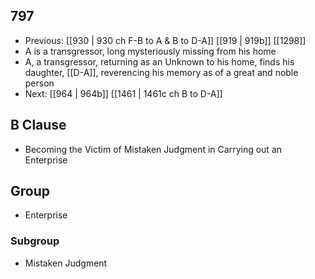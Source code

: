 ## 797
- Previous: [[930 | 930 ch F-B to A &amp; B to D-A]] [[919 | 919b]] [[1298]] 
- A is a transgressor, long mysteriously missing from his home
- A, a transgressor, returning as an Unknown to his home, finds his daughter, [[D-A]], reverencing his memory as of a great and noble person
- Next: [[964 | 964b]] [[1461 | 1461c ch B to D-A]] 

## B Clause
- Becoming the Victim of Mistaken Judgment in Carrying out an Enterprise

## Group
- Enterprise

### Subgroup
- Mistaken Judgment

